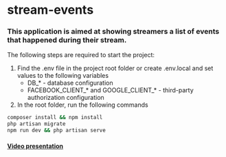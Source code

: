 # stream-events
### This application is aimed at showing streamers a list of events that happened during their stream.


The following steps are required to start the project:

1. Find the .env file in the project root folder or create .env.local and set values to the following variables
    - DB_\* - database configuration
    - FACEBOOK_CLIENT_\* and GOOGLE_CLIENT_\* - third-party authorization configuration
2. In the root folder, run the following commands
```bash
composer install && npm install
php artisan migrate
npm run dev && php artisan serve
```


#### [Video presentation](https://drive.google.com/file/d/17Bk2CjRFCjluAe6n6uzCoF9E--WO7qj9/view?usp=sharing)
